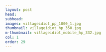 ```yaml
---
layout: post
head: 
subhead: 
images: villageidiot_pp_1000_1.jpg
thumbnail: villageidiot_hp_350.jpg
m-thumbnail: villageidiot_mobile_hp_332.jpg
col: 1
order: 29
---
```

